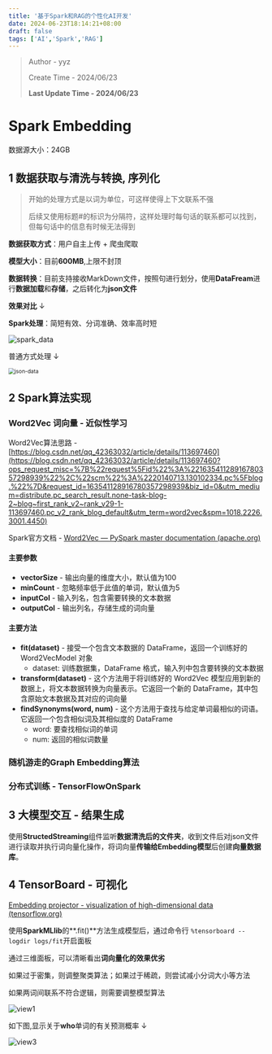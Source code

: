 ```yaml
---
title: '基于Spark和RAG的个性化AI开发'
date: 2024-06-23T18:14:21+08:00
draft: false
tags: ['AI','Spark','RAG']
---
```


> Author - yyz
>
> Create Time - 2024/06/23
>
> **Last Update Time - 2024/06/23**

# Spark Embedding

数据源大小：24GB

## 1 数据获取与清洗与转换, 序列化

> 开始的处理方式是以词为单位，可这样使得上下文联系不强
>
> 后续又使用标题#的标识为分隔符，这样处理时每句话的联系都可以找到，但每句话中的信息有时候无法得到

**数据获取方式**：用户自主上传 + 爬虫爬取

**模型大小**：目前**600MB**,上限不封顶

**数据转换**：目前支持接收MarkDown文件，按照句进行划分，使用**DataFream**进行**数据加载**和**存储**，之后转化为**json文件**

**效果对比** ↓

**Spark处理**：简短有效、分词准确、效率高时短

![spark_data](../asstes/SparkRAG/spark_data.png)

普通方式处理 ↓

<img src="../asstes/SparkRAG/json-data.png" alt="json-data" style="zoom:75%;" />

## 2 Spark算法实现

### Word2Vec 词向量 - 近似性学习

Word2Vec算法思路 - [https://blog.csdn.net/qq_42363032/article/details/113697460](https://blog.csdn.net/qq_42363032/article/details/113697460?ops_request_misc=%7B%22request%5Fid%22%3A%22163541128916780357298939%22%2C%22scm%22%3A%2220140713.130102334.pc%5Fblog.%22%7D&request_id=163541128916780357298939&biz_id=0&utm_medium=distribute.pc_search_result.none-task-blog-2~blog~first_rank_v2~rank_v29-1-113697460.pc_v2_rank_blog_default&utm_term=word2vec&spm=1018.2226.3001.4450)

Spark官方文档 - [Word2Vec — PySpark master documentation (apache.org)](https://spark.apache.org/docs/latest/api/python/reference/api/pyspark.ml.feature.Word2Vec.html)

#### 主要参数

- **vectorSize** - 输出向量的维度大小，默认值为100
- **minCount** - 忽略频率低于此值的单词，默认值为5
- **inputCol** - 输入列名，包含需要转换的文本数据
- **outputCol** - 输出列名，存储生成的词向量

#### 主要方法

- **fit(dataset)** - 接受一个包含文本数据的 DataFrame，返回一个训练好的 Word2VecModel 对象
  - dataset: 训练数据集，DataFrame 格式，输入列中包含要转换的文本数据
- **transform(dataset)** - 这个方法用于将训练好的 Word2Vec 模型应用到新的数据上，将文本数据转换为向量表示。它返回一个新的 DataFrame，其中包含原始文本数据及其对应的词向量
- **findSynonyms(word, num)** - 这个方法用于查找与给定单词最相似的词语。它返回一个包含相似词及其相似度的 DataFrame
  - word: 要查找相似词的单词
  - num: 返回的相似词数量

### 随机游走的Graph Embedding算法

### 分布式训练 - TensorFlowOnSpark

## 3 大模型交互 - 结果生成

使用**StructedStreaming**组件监听**数据清洗后的文件夹**，收到文件后对json文件进行读取并执行词向量化操作，将词向量**传输给Embedding模型**后创建**向量数据库**。

## 4 TensorBoard - 可视化

[Embedding projector - visualization of high-dimensional data (tensorflow.org)](https://projector.tensorflow.org/)

使用**SparkMLlib**的**.fit()**方法生成模型后，通过命令行 `%tensorboard --logdir logs/fit`开启面板

通过三维面板，可以清晰看出**词向量化的效果优劣**

如果过于密集，则调整聚类算法；如果过于稀疏，则尝试减小分词大小等方法

如果两词间联系不符合逻辑，则需要调整模型算法

![view1](../asstes/SparkRAG/view1.png)

如下图,显示关于**who**单词的有关预测概率 ↓

![view3](../asstes/SparkRAG/view3.png)
